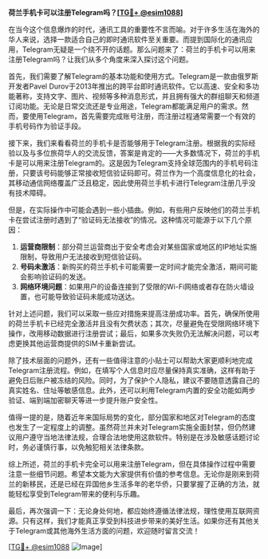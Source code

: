**荷兰手机卡可以注册Telegram吗？[[TG💪+ @esim1088](https://t.me/s/esim1088)]**

在当今这个信息爆炸的时代，通讯工具的重要性不言而喻。对于许多生活在海外的华人来说，选择一款适合自己的即时通讯软件至关重要。而提到国际化的通讯应用，Telegram无疑是一个绕不开的话题。那么问题来了：荷兰的手机卡可以用来注册Telegram吗？让我们从多个角度来深入探讨这个问题。

首先，我们需要了解Telegram的基本功能和使用方式。Telegram是一款由俄罗斯开发者Pavel Durov于2013年推出的跨平台即时通讯软件。它以高速、安全和多功能著称，支持文字、图片、视频等多种消息形式，并且拥有强大的群组聊天和频道订阅功能。无论是日常交流还是专业用途，Telegram都能满足用户的需求。然而，要使用Telegram，首先需要完成账号注册，而注册过程通常需要一个有效的手机号码作为验证手段。

接下来，我们来看看荷兰的手机卡是否能够用于Telegram注册。根据我的实际经验以及与多位旅荷华人的交流反馈，答案是肯定的——大多数情况下，荷兰的手机卡是可以用来注册Telegram的。这是因为Telegram支持全球范围内的手机号码注册，只要该号码能够正常接收短信验证码即可。荷兰作为一个高度信息化的社会，其移动通信网络覆盖广泛且稳定，因此使用荷兰手机卡进行Telegram注册几乎没有技术障碍。

但是，在实际操作中可能会遇到一些小插曲。例如，有些用户反映他们的荷兰手机卡在尝试注册时遇到了“验证码无法接收”的情况。这种情况可能源于以下几个原因：

1. **运营商限制**：部分荷兰运营商出于安全考虑会对某些国家或地区的IP地址实施限制，导致用户无法接收到短信验证码。
2. **号码未激活**：新购买的荷兰手机卡可能需要一定时间才能完全激活，期间可能会影响验证码的发送。
3. **网络环境问题**：如果用户的设备连接到了受限的Wi-Fi网络或者存在防火墙设置，也可能导致验证码未能成功送达。

针对上述问题，我们可以采取一些应对措施来提高注册成功率。首先，确保所使用的荷兰手机卡已经完全激活并且没有欠费状态；其次，尽量避免在受限网络环境下操作，改用移动数据进行注册尝试；最后，如果多次失败仍无法解决问题，可以考虑更换其他运营商提供的SIM卡重新尝试。

除了技术层面的问题外，还有一些值得注意的小贴士可以帮助大家更顺利地完成Telegram注册流程。例如，在填写个人信息时应尽量保持真实准确，这样有助于避免日后账户被冻结的风险。同时，为了保护个人隐私，建议不要随意透露自己的真实姓名、住址等敏感信息。此外，还可以利用Telegram内置的安全功能如两步验证、端到端加密聊天等进一步提升账户安全性。

值得一提的是，随着近年来国际局势的变化，部分国家和地区对Telegram的态度也发生了一定程度上的调整。虽然荷兰并未对Telegram实施全面封禁，但仍然建议用户遵守当地法律法规，合理合法地使用这款软件。特别是在涉及敏感话题讨论时，务必谨慎行事，以免触犯相关法律条款。

综上所述，荷兰的手机卡完全可以用来注册Telegram，但在具体操作过程中需要注意一些细节问题。希望本文能为大家提供有价值的参考信息。无论你是刚来到荷兰的新移民，还是已经在异国他乡生活多年的老华侨，只要掌握了正确的方法，就能轻松享受到Telegram带来的便利与乐趣。

最后，再次强调一下：无论身处何地，都应始终遵循法律法规，理性使用互联网资源。只有这样，我们才能真正享受到科技进步带来的美好生活。如果你还有其他关于Telegram或其他海外生活方面的问题，欢迎随时留言交流！

[[TG💪+ @esim1088](https://t.me/s/esim1088) ![Image](https://i.postimg.cc/4NQfJmqS/Snipaste-2025-05-13-00-14-12.png)]